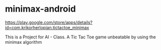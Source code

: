 # minimax-android
https://play.google.com/store/apps/details?id=com.krikorherlopian.tictactoe_minimax

This is a Project for AI - Class. A Tic Tac Toe game unbeatable by using the minimax algorithm

